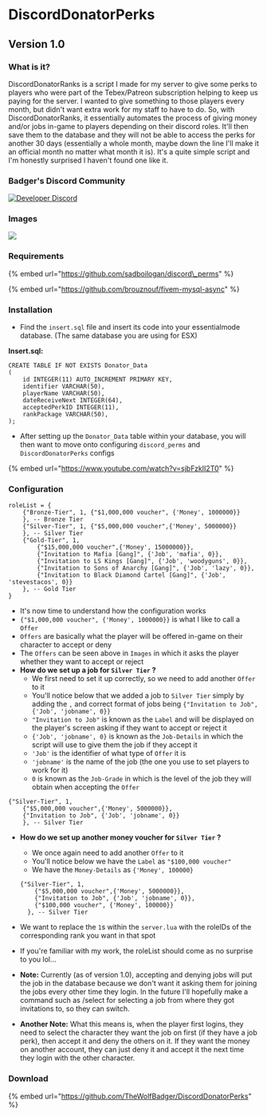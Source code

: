 # DiscordDonatorPerks

## Version 1.0

### What is it?

DiscordDonatorRanks is a script I made for my server to give some perks to players who were part of the Tebex/Patreon subscription helping to keep us paying for the server. I wanted to give something to those players every month, but didn't want extra work for my staff to have to do. So, with DiscordDonatorRanks, it essentially automates the process of giving money and/or jobs in-game to players depending on their discord roles. It'll then save them to the database and they will not be able to access the perks for another 30 days \(essentially a whole month, maybe down the line I'll make it an official month no matter what month it is\). It's a quite simple script and I'm honestly surprised I haven't found one like it.

### Badger's Discord Community

[![Developer Discord](https://discordapp.com/api/guilds/597445834153525298/widget.png?style=banner4)](https://discord.com/invite/WjB5VFz)

### Images

![](https://i.gyazo.com/3c32592dc1dc38fce373f45f549e0547.gif)

### Requirements

{% embed url="https://github.com/sadboilogan/discord\_perms" %}

{% embed url="https://github.com/brouznouf/fivem-mysql-async" %}

### Installation

* Find the `insert.sql` file and insert its code into your essentialmode database. \(The same database you are using for ESX\)

**Insert.sql:**

```text
CREATE TABLE IF NOT EXISTS Donator_Data 
(
	id INTEGER(11) AUTO_INCREMENT PRIMARY KEY,
	identifier VARCHAR(50),
	playerName VARCHAR(50),
	dateReceiveNext INTEGER(64),
	acceptedPerkID INTEGER(11),
	rankPackage VARCHAR(50),
);
```

* After setting up the `Donator_Data` table within your database, you will then want to move onto configuring `discord_perms` and `DiscordDonatorPerks` configs

{% embed url="https://www.youtube.com/watch?v=sjbFzkII2T0" %}

### Configuration

```text
roleList = {
	{"Bronze-Tier", 1, {"$1,000,000 voucher", {'Money', 1000000}} 
	}, -- Bronze Tier 
	{"Silver-Tier", 1, {"$5,000,000 voucher",{'Money', 5000000}} 
	}, -- Silver Tier 
	{"Gold-Tier", 1, 
		{"$15,000,000 voucher",{'Money', 15000000}}, 
		{"Invitation to Mafia [Gang]", {'Job', 'mafia', 0}},
		{"Invitation to LS Kings [Gang]", {'Job', 'woodyguns', 0}},
		{"Invitation to Sons of Anarchy [Gang]", {'Job', 'lazy', 0}},
		{"Invitation to Black Diamond Cartel [Gang]", {'Job', 'stevestacos', 0}}
	}, -- Gold Tier 
}
```

* It's now time to understand how the configuration works
* `{"$1,000,000 voucher", {'Money', 1000000}}` is what I like to call a `Offer` 
* `Offers` are basically what the player will be offered in-game on their character to accept or deny
* The `Offers` can be seen above in `Images` in which it asks the player whether they want to accept or reject
* **How do we set up a job for `Silver Tier` ?**
  * We first need to set it up correctly, so we need to add another `Offer` to it
  * You'll notice below that we added a job to `Silver Tier` simply by adding the `,` and correct format of jobs being `{"Invitation to Job", {'Job', 'jobname', 0}}` 
  * `"Invitation to Job"` is known as the `Label` and will be displayed on the player's screen asking if they want to accept or reject it 
  * `{'Job', 'jobname', 0}` is known as the `Job-Details` in which the script will use to give them the job if they accept it
  * `'Job'` is the identifier of what type of `Offer` it is
  * `'jobname'` is the name of the job \(the one you use to set players to work for it\)
  * `0` is known as the `Job-Grade` in which is the level of the job they will obtain when accepting the `Offer` 

```text
{"Silver-Tier", 1, 
    {"$5,000,000 voucher",{'Money', 5000000}},
    {"Invitation to Job", {'Job', 'jobname', 0}}
	}, -- Silver Tier 
```

* **How do we set up another money voucher for `Silver Tier` ?**

  * We once again need to add another `Offer` to it
  * You'll notice below we have the `Label` as `"$100,000 voucher"`
  * We have the `Money-Details` as `{'Money', 100000}`

  ```text
  {"Silver-Tier", 1, 
      {"$5,000,000 voucher",{'Money', 5000000}},
      {"Invitation to Job", {'Job', 'jobname', 0}},
      {"$100,000 voucher", {'Money', 100000}}
  	}, -- Silver Tier 
  ```

* We want to replace the `1`s within the `server.lua` with the roleIDs of the corresponding rank you want in that spot
* If you're familiar with my work, the roleList should come as no surprise to you lol...
* **Note:** Currently \(as of version 1.0\), accepting and denying jobs will put the job in the database because we don't want it asking them for joining the jobs every other time they login. In the future I'll hopefully make a command such as /select for selecting a job from where they got invitations to, so they can switch.
* **Another Note:** What this means is, when the player first logins, they need to select the character they want the job on first \(if they have a job perk\), then accept it and deny the others on it. If they want the money on another account, they can just deny it and accept it the next time they login with the other character.

### Download

{% embed url="https://github.com/TheWolfBadger/DiscordDonatorPerks" %}


